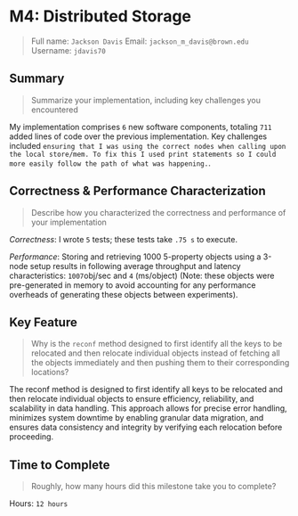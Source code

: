 # M4: Distributed Storage

> Full name: `Jackson Davis`
> Email: `jackson_m_davis@brown.edu`
> Username: `jdavis70`

## Summary

> Summarize your implementation, including key challenges you encountered

My implementation comprises `6` new software components, totaling `711` added lines of code over the previous implementation. Key challenges included `ensuring that I was using the correct nodes when calling upon the local store/mem. To fix this I used print statements so I could more easily follow the path of what was happening.`.

## Correctness & Performance Characterization

> Describe how you characterized the correctness and performance of your implementation

_Correctness_: I wrote `5` tests; these tests take `.75 s` to execute.

_Performance_: Storing and retrieving 1000 5-property objects using a 3-node setup results in following average throughput and latency characteristics: `1007`obj/sec and `4` (ms/object) (Note: these objects were pre-generated in memory to avoid accounting for any performance overheads of generating these objects between experiments).

## Key Feature

> Why is the `reconf` method designed to first identify all the keys to be relocated and then relocate individual objects instead of fetching all the objects immediately and then pushing them to their corresponding locations?

The reconf method is designed to first identify all keys to be relocated and then relocate individual objects to ensure efficiency, reliability, and scalability in data handling. This approach allows for precise error handling, minimizes system downtime by enabling granular data migration, and ensures data consistency and integrity by verifying each relocation before proceeding.

## Time to Complete

> Roughly, how many hours did this milestone take you to complete?

Hours: `12 hours`
